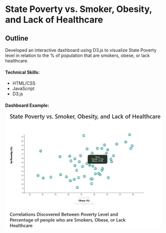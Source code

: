 # State Poverty vs. Smoker, Obesity, and Lack of Healthcare

## Outline

Developed an interactive dashboard using D3.js to visualize State Poverty level in relation to the % of population that are smokers, obese, or lack healthcare.

#### Technical Skills:

*	HTML/CSS
*	JavaScript
* D3.js

#### Dashboard Example:

![Webpage Example](Readme_Images/D3_webpage_image.jpg)
